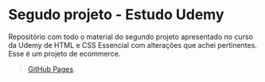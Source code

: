# Segudo projeto - Estudo Udemy

Repositório com todo o material do segundo projeto apresentado no curso da Udemy de HTML e CSS Essencial com alterações que achei pertinentes. Esse é um projeto de ecommerce.

>[GitHub Pages](https://jeffersonleitef.github.io/PJ2_Estudo-Udemy_HTML-CSS-Essencial/).
